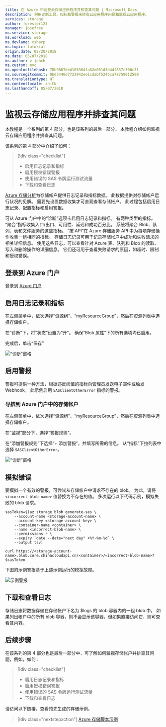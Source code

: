 ```yaml
---
title: 在 Azure 中监视云存储应用程序并排查其问题 | Microsoft Docs
description: 利用诊断工具、指标和警报来排查云应用程序问题和监视云应用程序。
services: storage
author: forester123
manager: josefree
ms.service: storage
ms.workload: web
ms.devlang: csharp
ms.topic: tutorial
origin.date: 02/20/2018
ms.date: 05/07/2018
ms.author: v-johch
ms.custom: mvc
ms.openlocfilehash: 78b9887de4103364fa82e061d3d44f837c300c31
ms.sourcegitcommit: 0b63440e7722942ee1cdabf5245ca78759012500
ms.translationtype: HT
ms.contentlocale: zh-CN
ms.lasthandoff: 05/07/2018
---
```

# <a name="monitor-and-troubleshoot-a-cloud-storage-application"></a>监视云存储应用程序并排查其问题

本教程是一个系列的第 4 部分，也是该系列的最后一部分。 本教程介绍如何监视云存储应用程序并排查其问题。

该系列的第 4 部分中介绍了如何：

> [!div class="checklist"]
> * 启用日志记录和指标
> * 启用授权错误警报
> * 使用错误的 SAS 令牌运行测试流量
> * 下载和查看日志

[Azure 存储分析](../common/storage-analytics.md)为存储帐户提供日志记录和指标数据。 此数据提供对存储帐户运行状况的见解。 需要先设置数据收集才可直观查看存储帐户。 此过程包括启用日志记录、配置指标和启用警报。

可从 Azure 门户中的“诊断”选项卡启用日志记录和指标。 有两种类型的指标。 “聚合”指标收集入口/出口、可用性、延迟和成功百分比。 系统将聚合 Blob、队列、表和文件服务的这些指标。 “按 API”在 Azure 存储服务 API 中为每项存储操作收集一组相同的指标。 存储日志记录可用于记录存储帐户中成功和失败请求的相关详细信息。 使用这些日志，可以查看针对 Azure 表、队列和 Blob 的读取、写入和删除操作的详细信息。 它们还可用于查看失败请求的原因，如超时、限制和授权错误。

## <a name="log-in-to-the-azure-portal"></a>登录到 Azure 门户

登录到 [Azure 门户](https://portal.azure.cn)

## <a name="turn-on-logging-and-metrics"></a>启用日志记录和指标

在左侧菜单中，依次选择“资源组”、“myResourceGroup”，然后在资源列表中选择存储帐户。

在“诊断”下，将“状态”设置为“开”。 确保“Blob 属性”下的所有选项均已启用。

完成后，单击“保存”

![“诊断”窗格](media/storage-monitor-troubleshoot-storage-application/contoso.png)

## <a name="enable-alerts"></a>启用警报

警报可提供一种方法，根据违反阈值的指标向管理员发送电子邮件或触发 Webhook。 此示例启用 `SASClientOtherError` 指标的警报。

### <a name="navigate-to-the-storage-account-in-the-azure-portal"></a>导航到 Azure 门户中的存储帐户

在左侧菜单中，依次选择“资源组”、“myResourceGroup”，然后在资源列表中选择存储帐户。

在“监视”部分下，选择“警报规则”。

在“添加警报规则”下选择“+ 添加警报”，并填写所需的信息。 从“指标”下拉列表中选择 `SASClientOtherError`。

![“诊断”窗格](media/storage-monitor-troubleshoot-storage-application/figure2.png)

## <a name="simulate-an-error"></a>模拟错误

要模拟一个有效的警报，可尝试从存储帐户中请求不存在的 blob。 为此，请将 `<incorrect-blob-name>` 值替换为不存在的值。 多次运行以下代码示例，模拟失败的 blob 请求。

```azurecli
sasToken=$(az storage blob generate-sas \
    --account-name <storage-account-name> \
    --account-key <storage-account-key> \
    --container-name <container> \
    --name <incorrect-blob-name> \
    --permissions r \
    --expiry `date --date="next day" +%Y-%m-%d` \
    --output tsv)

curl https://<storage-account-name>.blob.core.chinacloudapi.cn/<container>/<incorrect-blob-name>?$sasToken
```

下图的示例警报基于上述示例运行的模拟故障。

 ![示例警报](media/storage-monitor-troubleshoot-storage-application/alert.png)

## <a name="download-and-view-logs"></a>下载和查看日志

存储日志将数据存储在存储帐户下名为 $logs 的 blob 容器内的一组 blob 中。 如果列出帐户中的所有 blob 容器，则不会显示该容器，但如果直接访问它，则可查看其内容。


## <a name="next-steps"></a>后续步骤

在该系列的第 4 部分也是最后一部分中，可了解如何监视存储帐户并排查其问题，例如，如何：

> [!div class="checklist"]
> * 启用日志记录和指标
> * 启用授权错误警报
> * 使用错误的 SAS 令牌运行测试流量
> * 下载和查看日志

请访问以下链接，查看预先生成的存储示例。

> [!div class="nextstepaction"]
> [Azure 存储脚本示例](storage-samples-blobs-cli.md)